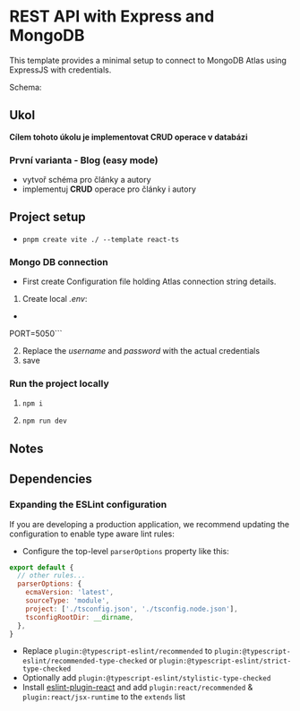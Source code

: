 # REST API with Express and MongoDB
This template provides a minimal setup to connect to MongoDB Atlas using ExpressJS with credentials.

Schema:

## Ukol

__Cílem tohoto úkolu je implementovat CRUD operace v databázi__

### První varianta - Blog (easy mode)
- vytvoř schéma pro články a autory
- implementuj **CRUD** operace pro články i autory

## Project setup

- ```pnpm create vite ./ --template react-ts```

### Mongo DB connection
- First create Configuration file holding Atlas connection string details.
1. Create local *.env*:

- ```ATLAS_URI=mongodb+srv://<username>:<password>@sandbox.jadwj.mongodb.net/myFirstDatabase?retryWrites=
PORT=5050```

2.  Replace the *username* and *password* with the actual credentials 
3. save

### Run the project locally

1. ``npm i``

2. ``npm run dev``

## Notes

## Dependencies

### Expanding the ESLint configuration

If you are developing a production application, we recommend updating the configuration to enable type aware lint rules:

- Configure the top-level `parserOptions` property like this:

```js
export default {
  // other rules...
  parserOptions: {
    ecmaVersion: 'latest',
    sourceType: 'module',
    project: ['./tsconfig.json', './tsconfig.node.json'],
    tsconfigRootDir: __dirname,
  },
}
```

- Replace `plugin:@typescript-eslint/recommended` to `plugin:@typescript-eslint/recommended-type-checked` or `plugin:@typescript-eslint/strict-type-checked`
- Optionally add `plugin:@typescript-eslint/stylistic-type-checked`
- Install [eslint-plugin-react](https://github.com/jsx-eslint/eslint-plugin-react) and add `plugin:react/recommended` & `plugin:react/jsx-runtime` to the `extends` list
